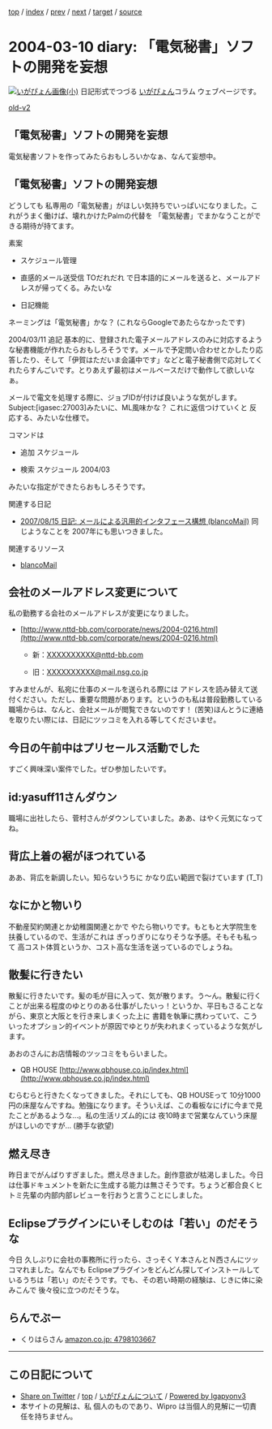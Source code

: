 [top](../index.html) 
 / [index](index.html) 
 / [prev](ig040309.html) 
 / [next](ig040311.html) 
 / [target](https://igapyon.github.io/diary/2004/ig040310.html) 
 / [source](https://github.com/igapyon/diary/blob/master/2004/ig040310.src.md) 

2004-03-10 diary: 「電気秘書」ソフトの開発を妄想
=====================================================================================================
[![いがぴょん画像(小)](https://igapyon.github.io/diary/images/iga200306s.jpg "いがぴょん")](https://igapyon.github.io/diary/memo/memoigapyon.html) 日記形式でつづる [いがぴょん](https://igapyon.github.io/diary/memo/memoigapyon.html)コラム ウェブページです。

[old-v2](ig040310-orig.html)

## 「電気秘書」ソフトの開発を妄想

電気秘書ソフトを作ってみたらおもしろいかなぁ、なんて妄想中。


## 「電気秘書」ソフトの開発妄想

どうしても 私専用の「電気秘書」がほしい気持ちでいっぱいになりました。これがうまく働けば、壊れかけたPalmの代替を 「電気秘書」でまかなうことができる期待が持てます。

素案

* スケジュール管理
  
* 直感的メール送受信
  TOだれだれ で日本語的にメールを送ると、メールアドレスが帰ってくる。みたいな
  
* 日記機能

ネーミングは「電気秘書」かな？ (これならGoogleであたらなかったです)

2004/03/11 追記 基本的に、登録された電子メールアドレスのみに対応するような秘書機能が作れたらおもしろそうです。メールで予定問い合わせとかしたり応答したり、そして「伊賀はただいま会議中です」などと電子秘書側で応対してくれたらすんごいです。とりあえず最初はメールベースだけで動作して欲しいなぁ。

メールで電文を処理する際に、ジョブIDが付けば良いような気がします。
Subject:[igasec:27003]みたいに、ML風味かな？ これに返信つけていくと 反応する、みたいな仕様で。

コマンドは

* 追加 スケジュール
  
* 検索 スケジュール 2004/03

みたいな指定ができたらおもしろそうです。

関連する日記

* [2007/08/15 日記: メールによる汎用的インタフェース構想 (blancoMail)](../2007/ig070815.html)
  同じようなことを 2007年にも思いつきました。

関連するリソース

* [blancoMail](http://www.igapyon.jp/blanco/blancomail.html)

## 会社のメールアドレス変更について

私の勤務する会社のメールアドレスが変更になりました。

* [http://www.nttd-bb.com/corporate/news/2004-0216.html](http://www.nttd-bb.com/corporate/news/2004-0216.html)
  
  * 新：XXXXXXXXXX@nttd-bb.com
    
  * 旧：XXXXXXXXXX@mail.nsg.co.jp
  

すみませんが、私宛に仕事のメールを送られる際には アドレスを読み替えて送付ください。ただし、重要な問題があります。というのも私は普段勤務している職場からは、なんと、会社メールが閲覧できないのです！ (苦笑)ほんとうに連絡を取りたい際には、日記にツッコミを入れる等してくださいませ。

## 今日の午前中はプリセールス活動でした

すごく興味深い案件でした。ぜひ参加したいです。

## id:yasuff11さんダウン

職場に出社したら、菅村さんがダウンしていました。ああ、はやく元気になってね。

## 背広上着の裾がほつれている

ああ、背広を新調したい。知らないうちに かなり広い範囲で裂けています (T_T)

## なにかと物いり

不動産契約関連とか幼稚園関連とかで やたら物いりです。もともと大学院生を扶養しているので、生活がこれは ぎっりぎりになりそうな予感。そもそも私って 高コスト体質というか、コスト高な生活を送っているのでしょうね。

## 散髪に行きたい

散髪に行きたいです。髪の毛が目に入って、気が散ります。う～ん。散髪に行くことが出来る程度のゆとりのある仕事がしたいっ！というか、平日もさることながら、東京と大阪とを行き来しまくった上に 書籍を執筆に携わっていて、こういったオプション的イベントが原因でゆとりが失われまくっているような気がします。

あおのさんにお店情報のツッコミをもらいました。

* QB HOUSE
  [http://www.qbhouse.co.jp/index.html](http://www.qbhouse.co.jp/index.html)

むらむらと行きたくなってきました。それにしても、QB HOUSEって 10分1000円の床屋なんですね。勉強になります。そういえば、この看板なにげに今まで見たことがあるような…。私の生活リズム的には 夜10時まで営業なんていう床屋がほしいのですが…
(勝手な欲望)

## 燃え尽き

昨日までがんばりすぎました。燃え尽きました。創作意欲が枯渇しました。今日は仕事ドキュメントを新たに生成する能力は無さそうです。ちょうど都合良くヒトミ先輩の内部内部レビューを行おうと言うことにしました。

## Eclipseプラグインにいそしむのは「若い」のだそうな

今日 久しぶりに会社の事務所に行ったら、さっそくＹ本さんとＮ西さんにツッコマれました。なんでも Eclipseプラグインをどんどん探してインストールしているうちは「若い」のだそうです。でも、その若い時期の経験は、じきに体に染みこんで 後々役に立つのだそうな。

## らんでぶー

* くりはらさん
  [amazon.co.jp: 4798103667](http://www.amazon.co.jp/exec/obidos/ASIN/4798103667/igapyondiary-22)


----------------------------------------------------------------------------------------------------

## この日記について

* [Share on Twitter](https://twitter.com/intent/tweet?hashtags=igapyon%2Cdiary%2C%E3%81%84%E3%81%8C%E3%81%B4%E3%82%87%E3%82%93&text=%E3%80%8C%E9%9B%BB%E6%B0%97%E7%A7%98%E6%9B%B8%E3%80%8D%E3%82%BD%E3%83%95%E3%83%88%E3%81%AE%E9%96%8B%E7%99%BA%E3%82%92%E5%A6%84%E6%83%B3&url=https%3A%2F%2Figapyon.github.io%2Fdiary%2F2004%2Fig040310.html) / [top](../index.html) / [いがぴょんについて](https://igapyon.github.io/diary/memo/memoigapyon.html) / [Powered by Igapyonv3](https://github.com/igapyon/igapyonv3)
* 本サイトの見解は、私 個人のものであり、Wipro は当個人的見解に一切責任を持ちません。 
